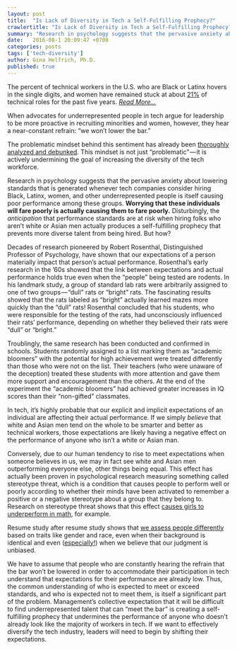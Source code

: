 ```yaml
---
layout: post
title:  "Is Lack of Diversity in Tech a Self-Fulfilling Prophecy?"
crawlertitle: "Is Lack of Diversity in Tech a Self-Fulfilling Prophecy?"
summary: "Research in psychology suggests that the pervasive anxiety about lowering standards that is generated whenever tech companies consider hiring Black, Latinx, women, and other underrepresented people is itself causing poor performance among these groups."
date:   2016-08-1 20:09:47 +0700
categories: posts
tags: ['tech-diversity']
author: Gina Helfrich, Ph.D.
published: true
---
```

The percent of technical workers in the U.S. who are Black or Latinx hovers in the single digits, and women have remained stuck at about [21%](http://anitaborg.org/news/measure-what-matters/) of technical roles for the past five years. _[Read More...](http://ginahelfrich.com/posts/is-lack-of-diversity-self-fulfilling-prophecy/)_

When advocates for underrepresented people in tech argue for leadership to be more proactive in recruiting minorities and women, however, they hear a near-constant refrain: “we won’t lower the bar.”

The problematic mindset behind this sentiment has already been [thoroughly analyzed and debunked](https://byrslf.co/what-you-re-really-saying-when-you-talk-about-lowering-the-bar-in-hiring-a30d9b12430f#.fktuvi9fy). This mindset is not just “problematic” — it is actively undermining the goal of increasing the diversity of the tech workforce.

Research in psychology suggests that the pervasive anxiety about lowering standards that is generated whenever tech companies consider hiring Black, Latinx, women, and other underrepresented people is itself causing poor performance among these groups. **Worrying that these individuals will fare poorly is actually causing them to fare poorly.** Disturbingly, the _anticipation_ that performance standards are at risk when hiring folks who aren’t white or Asian men actually produces a self-fulfilling prophecy that prevents more diverse talent from being hired. But how?

Decades of research pioneered by Robert Rosenthal, Distinguished Professor of Psychology, have shown that our expectations of a person materially impact that person’s actual performance. Rosenthal’s early research in the ’60s showed that the link between expectations and actual performance holds true even when the “people” being tested are rodents. In his landmark study, a group of standard lab rats were arbitrarily assigned to one of two groups — “dull” rats or “bright” rats. The fascinating results showed that the rats labeled as “bright” actually learned mazes more quickly than the “dull” rats! Rosenthal concluded that his students, who were responsible for the testing of the rats, had unconsciously influenced their rats’ performance, depending on whether they believed their rats were “dull” or “bright.”

Troublingly, the same research has been conducted and confirmed in schools. Students randomly assigned to a list marking them as “academic bloomers” with the potential for high achievement were treated differently than those who were not on the list. Their teachers (who were unaware of the deception) treated these students with more attention and gave them more support and encouragement than the others. At the end of the experiment the “academic bloomers” had achieved greater increases in IQ scores than their “non-gifted” classmates.

In tech, it’s highly probable that our explicit and implicit expectations of an individual are affecting their actual performance. If we simply _believe_ that white and Asian men tend on the whole to be smarter and better as technical workers, those expectations are likely having a negative effect on the performance of anyone who isn’t a white or Asian man.

Conversely, due to our human tendency to rise to meet expectations when someone believes in us, we may in fact see white and Asian men outperforming everyone else, other things being equal. This effect has actually been proven in psychological research measuring something called stereotype threat, which is a condition that causes people to perform well or poorly according to whether their minds have been activated to remember a positive or a negative stereotype about a group that they belong to. Research on stereotype threat shows that this effect [causes girls to underperform in math](http://news.indiana.edu/releases/iu/2015/03/stereotype-threats.shtml), for example.

Resume study after resume study shows that [we assess people differently](http://news.yale.edu/2012/09/24/scientists-not-immune-gender-bias-yale-study-shows) based on traits like gender and race, even when their background is identical and even ([especially!](http://asq.sagepub.com/content/55/4/543.short)) when we believe that our judgment is unbiased.

We have to assume that people who are constantly hearing the refrain that the bar won’t be lowered in order to accommodate their participation in tech understand that expectations for their performance are already low. Thus, the common understanding of who is expected to meet or exceed standards, and who is expected not to meet them, is itself a significant part of the problem. Management’s collective expectation that it will be difficult to find underrepresented talent that can “meet the bar” is creating a self-fulfilling prophecy that undermines the performance of anyone who doesn’t already look like the majority of workers in tech. If we want to effectively diversify the tech industry, leaders will need to begin by shifting their expectations.
